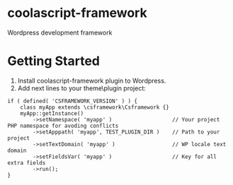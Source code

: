 # coolascript-framework
Wordpress development framework

# Getting Started
1. Install coolascript-framework plugin to Wordpress.
2. Add next lines to your theme\plugin project:
```
if ( defined( 'CSFRAMEWORK_VERSION' ) ) {
	class myApp extends \csframework\Csframework {}
	myApp::getInstance()
		->setNamespace( 'myapp' )					// Your project PHP namespace for avoding conflicts
		->setApppath( 'myapp', TEST_PLUGIN_DIR )	// Path to your project
		->setTextDomain( 'myapp' )					// WP locale text domain
		->setFieldsVar( 'myapp' )					// Key for all extra fields
		->run();
}
```
